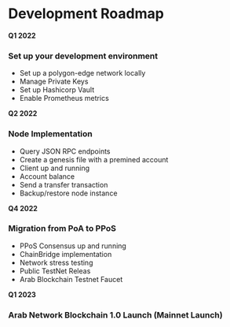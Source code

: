 # Development Roadmap

**Q1 2022**

### Set up your development environment

* Set up a polygon-edge network locally
* Manage Private Keys
* Set up Hashicorp Vault
* Enable Prometheus metrics

**Q2 2022**

### &#x20;**Node Implementation**

* Query JSON RPC endpoints
* Create a genesis file with a premined account
* Client up and running
* &#x20;Account balance
* Send a transfer transaction
* Backup/restore node instance

**Q4 2022**

### Migration from PoA to PPoS

* PPoS Consensus up and running
* ChainBridge implementation
* Network stress testing
* Public TestNet Releas
* Arab Blockchain Testnet Faucet

**Q1 2023**

### Arab Network Blockchain 1.0 Launch (Mainnet Launch)



####



